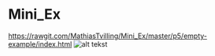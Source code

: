 # Mini_Ex
https://rawgit.com/MathiasTvilling/Mini_Ex/master/p5/empty-example/index.html
![alt tekst](https://github.com/MathiasTvilling/Mini_Ex/blob/master/Sk%C3%A6rmbillede%202018-02-09%20kl.%2009.50.26.png?raw=true)
